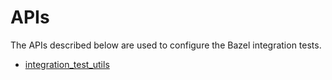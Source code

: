 <!-- Generated with Stardoc, Do Not Edit! -->
# APIs

The APIs described below are used to configure the Bazel integration tests.

  * [integration_test_utils](/doc/integration_test_utils.md)

